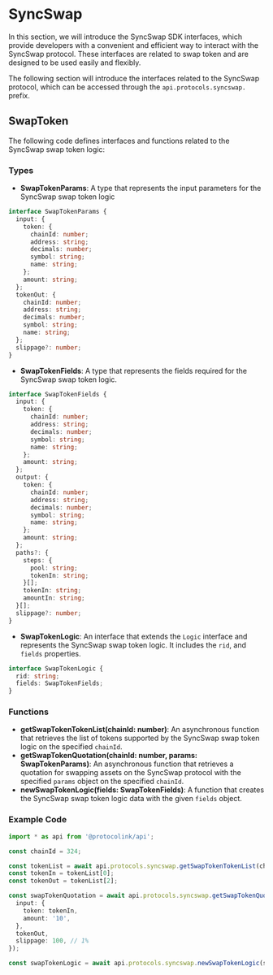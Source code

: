 # SyncSwap

In this section, we will introduce the SyncSwap SDK interfaces, which provide developers with a convenient and efficient way to interact with the SyncSwap protocol. These interfaces are related to swap token and are designed to be used easily and flexibly.

The following section will introduce the interfaces related to the SyncSwap protocol, which can be accessed through the `api.protocols.syncswap.` prefix.

## SwapToken

The following code defines interfaces and functions related to the SyncSwap swap token logic:

### Types

* **SwapTokenParams**: A type that represents the input parameters for the SyncSwap swap token logic

```typescript
interface SwapTokenParams {
  input: {
    token: {
      chainId: number;
      address: string;
      decimals: number;
      symbol: string;
      name: string;
    };
    amount: string;
  };
  tokenOut: {
    chainId: number;
    address: string;
    decimals: number;
    symbol: string;
    name: string;
  };
  slippage?: number;
}

```

* **SwapTokenFields**: A type that represents the fields required for the SyncSwap swap token logic.

```typescript
interface SwapTokenFields {
  input: {
    token: {
      chainId: number;
      address: string;
      decimals: number;
      symbol: string;
      name: string;
    };
    amount: string;
  };
  output: {
    token: {
      chainId: number;
      address: string;
      decimals: number;
      symbol: string;
      name: string;
    };
    amount: string;
  };
  paths?: {
    steps: {
      pool: string;
      tokenIn: string;
    }[];
    tokenIn: string;
    amountIn: string;
  }[];
  slippage?: number;
}
```

* **SwapTokenLogic**: An interface that extends the `Logic` interface and represents the SyncSwap swap token logic. It includes the `rid`, and `fields` properties.

```typescript
interface SwapTokenLogic {
  rid: string;
  fields: SwapTokenFields;
}
```

### Functions

* **getSwapTokenTokenList(chainId: number)**: An asynchronous function that retrieves the list of tokens supported by the SyncSwap swap token logic on the specified `chainId`.
* **getSwapTokenQuotation(chainId: number, params: SwapTokenParams)**: An asynchronous function that retrieves a quotation for swapping assets on the SyncSwap protocol with the specified `params` object on the specified `chainId`.
* **newSwapTokenLogic(fields: SwapTokenFields)**: A function that creates the SyncSwap swap token logic data with the given `fields` object.

### Example Code

```typescript
import * as api from '@protocolink/api';

const chainId = 324;

const tokenList = await api.protocols.syncswap.getSwapTokenTokenList(chainId);
const tokenIn = tokenList[0];
const tokenOut = tokenList[2];

const swapTokenQuotation = await api.protocols.syncswap.getSwapTokenQuotation(chainId, {
  input: {
    token: tokenIn,
    amount: '10',
  },
  tokenOut,
  slippage: 100, // 1%
});

const swapTokenLogic = await api.protocols.syncswap.newSwapTokenLogic(swapTokenQuotation);
```
